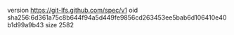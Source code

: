 version https://git-lfs.github.com/spec/v1
oid sha256:6d361a75c8b644f94a5d449fe9856cd263453ee5bab6d106410e40b1d99a9b43
size 2582

